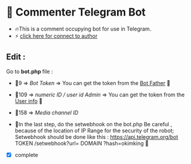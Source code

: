 # 🤖 Commenter Telegram Bot
- 🔥This is a comment occupying bot for use in Telegram.
- ⚡️ [click here for connect to author](https://t.me/ixAmir.com)
## Edit :

Go to <strong> bot.php </strong> file :

- 📌9 => *Bot Token* => You can get the token from the [Bot Father](https://t.me/botfather) 🤖

- 📌109 =>  *numeric ID / user id Admin* => You can get the token from the [User info](https://t.me/userinfoBot) 🤖

- 📌158 =>  *Media channel ID* 

- 📌In the last step, do the setwebhook on the bot.php
Be careful , because of the location of IP Range for the security of the robot; Setwebhook should be done like this :
https://api.telegram.org/bot TOKEN /setwebhook?url= DOMAIN ?hash=okimking 🔗

- [x] complete
